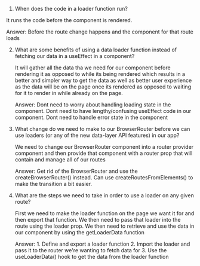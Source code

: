 1. When does the code in a loader function run?

It runs the code before the component is rendered.

Answer: Before the route change happens and the component for that route loads


2. What are some benefits of using a data loader function
   instead of fetching our data in a useEffect in a component?

   It will gather all the data tha we need for our component before rendering it as opposed to while its being rendered which results in a better and simpler way to get the data
   as well as better user experience as the data will be on the page once its rendered as opposed to waiting for it to render in while already on the page.

   Answer: Dont need to worry about handling loading state in the component. Dont need to have lengthy/confusing useEffect code in our component. Dont need to handle error state in the component
   
   
3. What change do we need to make to our BrowserRouter before
   we can use loaders (or any of the new data-layer API features)
   in our app?

   We need to change our BrowserRouter component into a router provider component and then provide that component with a router prop that will contain and manage all of our routes
 
   Answer: Get rid of the BrowserRouter and use the createBrowserRouter() instead. Can use createRoutesFromElements() to make the transition a bit easier.
   
   
4. What are the steps we need to take in order to use
   a loader on any given route?

   First we need to make the loader function on the page we want it for and then export that function.
   We then need to pass that loader into the route using the loader prop.
   We then need to retrieve and use the data in our component by using the getLoaderData function

   Answer: 1. Define and export a loader function
           2. Import the loader and pass it to the router we're wanting to fetch data for
           3. Use the useLoaderData() hook to get the data from the loader function
